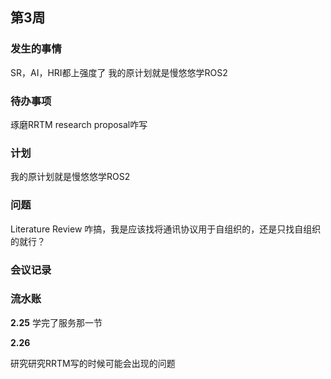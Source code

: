 ## 第3周

### 发生的事情

SR，AI，HRI都上强度了
我的原计划就是慢悠悠学ROS2

### 待办事项

琢磨RRTM research proposal咋写

### 计划

我的原计划就是慢悠悠学ROS2

### 问题

Literature Review 咋搞，我是应该找将通讯协议用于自组织的，还是只找自组织的就行？

### 会议记录

### 流水账

**2.25**
学完了服务那一节

**2.26**

研究研究RRTM写的时候可能会出现的问题

